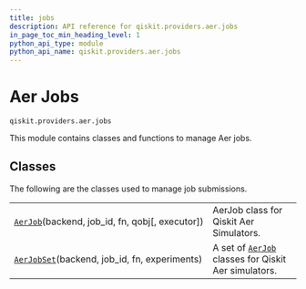 ```yaml
---
title: jobs
description: API reference for qiskit.providers.aer.jobs
in_page_toc_min_heading_level: 1
python_api_type: module
python_api_name: qiskit.providers.aer.jobs
---
```


<span id="module-qiskit.providers.aer.jobs" />

# Aer Jobs

<span id="module-qiskit.providers.aer.jobs" />

`qiskit.providers.aer.jobs`

This module contains classes and functions to manage Aer jobs.

## Classes

The following are the classes used to manage job submissions.

|                                                                                                                                                                 |                                                                                                                                                              |
| --------------------------------------------------------------------------------------------------------------------------------------------------------------- | ------------------------------------------------------------------------------------------------------------------------------------------------------------ |
| [`AerJob`](qiskit.providers.aer.jobs.AerJob#qiskit.providers.aer.jobs.AerJob "qiskit.providers.aer.jobs.AerJob")(backend, job\_id, fn, qobj\[, executor])       | AerJob class for Qiskit Aer Simulators.                                                                                                                      |
| [`AerJobSet`](qiskit.providers.aer.jobs.AerJobSet#qiskit.providers.aer.jobs.AerJobSet "qiskit.providers.aer.jobs.AerJobSet")(backend, job\_id, fn, experiments) | A set of [`AerJob`](qiskit.providers.aer.jobs.AerJob#qiskit.providers.aer.jobs.AerJob "qiskit.providers.aer.jobs.AerJob") classes for Qiskit Aer simulators. |

